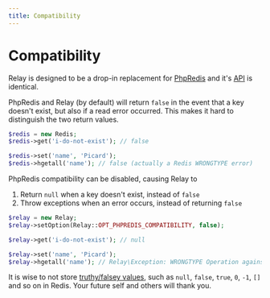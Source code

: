 ```yaml
---
title: Compatibility
---
```


# Compatibility

Relay is designed to be a drop-in replacement for [PhpRedis](https://github.com/phpredis/phpredis) and it's [API](/docs/1.x/api) is identical.

PhpRedis and Relay (by default) will return `false` in the event that a key doesn't exist, but also if a read error occurred. This makes it hard to distinguish the two return values.

```php
$redis = new Redis;
$redis->get('i-do-not-exist'); // false

$redis->set('name', 'Picard');
$redis->hgetall('name'); // false (actually a Redis WRONGTYPE error)
```

PhpRedis compatibility can be disabled, causing Relay to

1. Return `null` when a key doesn't exist, instead of `false`
2. Throw exceptions when an error occurs, instead of returning `false`

```php
$relay = new Relay;
$relay->setOption(Relay::OPT_PHPREDIS_COMPATIBILITY, false);

$relay->get('i-do-not-exist'); // null

$relay->set('name', 'Picard');
$relay->hgetall('name'); // Relay\Exception: WRONGTYPE Operation against a key holding the wrong kind of value
```

It is wise to not store [truthy/falsey values](https://www.php.net/manual/en/types.comparisons), such as `null`, `false`, `true`, `0`, `-1`, `[]` and so on in Redis. Your future self and others will thank you.
